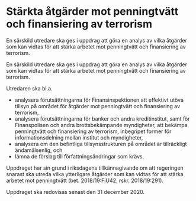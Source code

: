 # Stärkta åtgärder mot penningtvätt och finansiering av terrorism

En särskild utredare ska ges i uppdrag att göra en analys av vilka åtgärder som kan vidtas för att stärka arbetet mot penningtvätt och finansiering av terrorism.

En särskild utredare ska ges i uppdrag att göra en analys av vilka åtgärder som kan vidtas för att stärka arbetet mot penningtvätt och finansiering av terrorism.

Utredaren ska bl.a.

* analysera förutsättningarna för Finansinspektionen att effektivt utöva tillsyn på området för åtgärder mot penningtvätt och finansiering av terrorism,
* analysera förutsättningarna för banker och andra kreditinstitut, samt för Finanspolisen och andra brottsbekämpande myndigheter, att bekämpa penningtvätt och finansiering av terrorism, inbegripet former för informationsdelning mellan institut och myndigheter,
* analysera om den befintliga tillsynsstrukturen på området är tillräckligt ändamålsenlig, och
* lämna de förslag till författningsändringar som krävs.

Uppdraget har sin grund i riksdagens tillkännagivande om att regeringen snarast ska utreda vilka ytterligare åtgärder som kan vidtas för att stärka arbetet mot penningtvätt (bet. 2018/19:FiU42, rskr. 2018/19:291).

Uppdraget ska redovisas senast den 31 december 2020.
